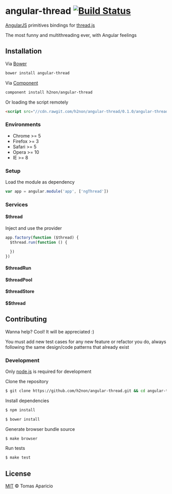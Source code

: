 # angular-thread [![Build Status](https://api.travis-ci.org/h2non/thread.js.svg?branch=master)][travis]

[AngularJS](http://angularjs.org) primitives bindings for [thread.js](https://github.com/h2non/thread.js)

The most funny and multithreading ever, with Angular feelings

## Installation

Via [Bower](http://bower.io)
```bash
bower install angular-thread
```
Via [Component](http://component.io/)
```bash
component install h2non/angular-thread
```

Or loading the script remotely
```html
<script src="//cdn.rawgit.com/h2non/angular-thread/0.1.0/angular-thread.js"></script>
```

### Environments

- Chrome >= 5
- Firefox >= 3
- Safari >= 5
- Opera >= 10
- IE >= 8

### Setup

Load the module as dependency
```js
var app = angular.module('app', ['ngThread'])
```

### Services

#### $thread

Inject and use the provider
```js
app.factory(function ($thread) {
  $thread.run(function () {

  })
})
```

#### $threadRun

#### $threadPool

#### $threadStore

#### $$thread

## Contributing

Wanna help? Cool! It will be appreciated :)

You must add new test cases for any new feature or refactor you do,
always following the same design/code patterns that already exist

### Development

Only [node.js](http://nodejs.org) is required for development

Clone the repository
```bash
$ git clone https://github.com/h2non/angular-thread.git && cd angular-thread
```

Install dependencies
```bash
$ npm install
```
```bash
$ bower install
```

Generate browser bundle source
```bash
$ make browser
```

Run tests
```bash
$ make test
```

## License

[MIT](http://opensource.org/licenses/MIT) © Tomas Aparicio

[travis]: http://travis-ci.org/h2non/angular-thread
